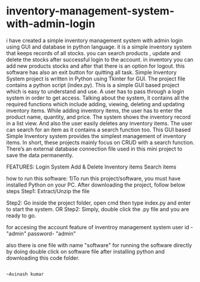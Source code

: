 # inventory-management-system-with-admin-login
i have created a simple inventory management system with admin login using GUI  and database in python language. it is a simple inventory system that  keeps records of all stocks. you can search products , update and delete the stocks after successful login to the account. in inventory you can add new products stocks and after that there is an option for logout. this software has also an exit button for quitting all task.
                                                                                              Simple Inventory System project is written in Python using Tkinter for GUI. The project file contains a python script (index.py). This is a simple GUI based project which is easy to understand and use. A user has to pass through a login system in order to get access. Talking about the system, it contains all the required functions which include adding, viewing, deleting and updating inventory items. While adding inventory items, the user has to enter the product name, quantity, and price. The system shows the inventory record in a list view. And also the user easily deletes any inventory items. The user can search for an item as it contains a search function too.
                                                                                              This GUI based Simple Inventory system provides the simplest management of inventory items. In short, these projects mainly focus on CRUD with a search function. There’s an external database connection file used in this mini project to save the data permanently.
                                                                                              
FEATURES:
Login System
Add & Delete Inventory items
Search items

how to run this software:
1)To run this project/software, you must have installed Python on your PC. After downloading the project, follow below steps
Step1: Extract/Unzip the file

Step2: Go inside the project folder, open cmd then type index.py and enter to start the system.
OR
Step2: Simply, double click the .py file and you are ready to go.

for accesing the account feature of inventroy management system user id - "admin"
                                                                password- "admin"
                                                                

also there is one file with name "software" for running the software directly by doing double click on software file after installing python and downloading this code folder.
                      
                                                        
                                                        
                                                                       ~Avinash kumar

